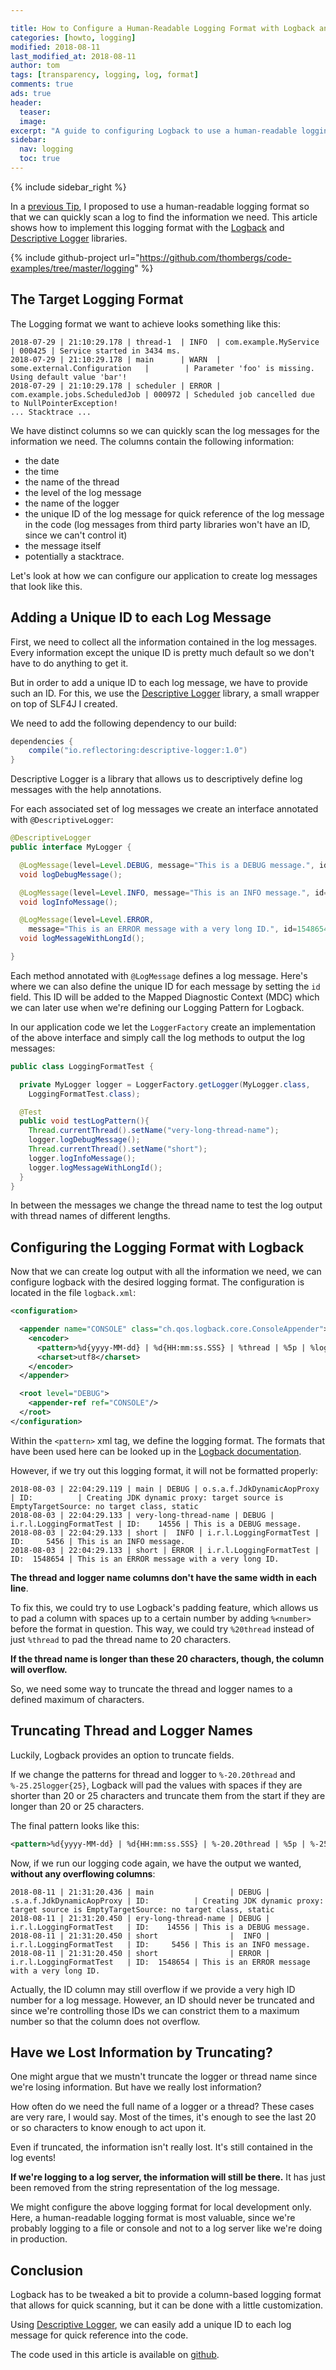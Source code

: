```yaml
---

title: How to Configure a Human-Readable Logging Format with Logback and Descriptive Logger
categories: [howto, logging]
modified: 2018-08-11
last_modified_at: 2018-08-11
author: tom
tags: [transparency, logging, log, format]
comments: true
ads: true
header:
  teaser: 
  image: 
excerpt: "A guide to configuring Logback to use a human-readable logging format."
sidebar:
  nav: logging
  toc: true
---
```


{% include sidebar_right %}

In a [previous Tip](/logging-format), I proposed to use a human-readable logging format
so that we can quickly scan a log to find the information we need. This article
shows how to implement this logging format with the [Logback](https://logback.qos.ch/)
and [Descriptive Logger](https://github.com/thombergs/descriptive-logger) libraries.

{% include github-project url="https://github.com/thombergs/code-examples/tree/master/logging" %}

## The Target Logging Format

The Logging format we want to achieve looks something like this:

```
2018-07-29 | 21:10:29.178 | thread-1  | INFO  | com.example.MyService         | 000425 | Service started in 3434 ms.
2018-07-29 | 21:10:29.178 | main      | WARN  | some.external.Configuration   |        | Parameter 'foo' is missing. Using default value 'bar'!
2018-07-29 | 21:10:29.178 | scheduler | ERROR | com.example.jobs.ScheduledJob | 000972 | Scheduled job cancelled due to NullPointerException! 
... Stacktrace ...
```

We have distinct columns so we can quickly scan the log messages for the information we need.
The columns contain the following information:

* the date
* the time
* the name of the thread
* the level of the log message
* the name of the logger
* the unique ID of the log message for quick reference of the log message in the code 
  (log messages from third party libraries won't have an ID, since we can't control it)
* the message itself
* potentially a stacktrace.

Let's look at how we can configure our application to create log messages that look like this.

## Adding a Unique ID to each Log Message

First, we need to collect all the information contained in the log messages. Every information except the
unique ID is pretty much default so we don't have to do anything to get it. 

But in order to add a unique ID to each log message, we have to provide such an ID. For this, we use the 
[Descriptive Logger](https://github.com/thombergs/descriptive-logger) library, a small wrapper on top
of SLF4J I created.

We need to add the following dependency to our build:

```groovy
dependencies {
    compile("io.reflectoring:descriptive-logger:1.0")
}
```

Descriptive Logger is a library that allows us to descriptively define log messages with the help annotations. 

For each 
associated set of log messages we create an interface annotated with `@DescriptiveLogger`:

```java
@DescriptiveLogger
public interface MyLogger {

  @LogMessage(level=Level.DEBUG, message="This is a DEBUG message.", id=14556)
  void logDebugMessage();

  @LogMessage(level=Level.INFO, message="This is an INFO message.", id=5456)
  void logInfoMessage();

  @LogMessage(level=Level.ERROR, 
    message="This is an ERROR message with a very long ID.", id=1548654)
  void logMessageWithLongId();

}
```

Each method annotated with `@LogMessage` defines a log message. Here's where we can also define the unique ID for each
message by setting the `id` field. This ID will be added to the Mapped Diagnostic Context (MDC) which we can later use 
when we're defining our Logging Pattern for Logback.

In our application code we let the `LoggerFactory` create an implementation of the above interface and simply
call the log methods to output the log messages:  

```java
public class LoggingFormatTest {

  private MyLogger logger = LoggerFactory.getLogger(MyLogger.class, 
    LoggingFormatTest.class);

  @Test
  public void testLogPattern(){
    Thread.currentThread().setName("very-long-thread-name");
    logger.logDebugMessage();
    Thread.currentThread().setName("short");
    logger.logInfoMessage();
    logger.logMessageWithLongId();
  }
}
```

In between the messages we change the thread name to test the log output with thread names of different lengths.

## Configuring the Logging Format with Logback

Now that we can create log output with all the information we need, we can configure logback with the desired logging format. 
The configuration is located in the file `logback.xml`:

```xml
<configuration>

  <appender name="CONSOLE" class="ch.qos.logback.core.ConsoleAppender">
    <encoder>
      <pattern>%d{yyyy-MM-dd} | %d{HH:mm:ss.SSS} | %thread | %5p | %logger{25} | %12(ID: %8mdc{id}) | %m%n</pattern>
      <charset>utf8</charset>
    </encoder>
  </appender>

  <root level="DEBUG">
    <appender-ref ref="CONSOLE"/>
  </root>
</configuration>
```

Within the `<pattern>` xml tag, we define the logging format. The formats that have been used here can be looked up in the 
[Logback documentation](https://logback.qos.ch/manual/layouts.html).

However, if we try out this logging format, it will not be formatted properly:

```
2018-08-03 | 22:04:29.119 | main | DEBUG | o.s.a.f.JdkDynamicAopProxy | ID:          | Creating JDK dynamic proxy: target source is EmptyTargetSource: no target class, static
2018-08-03 | 22:04:29.133 | very-long-thread-name | DEBUG | i.r.l.LoggingFormatTest | ID:    14556 | This is a DEBUG message.
2018-08-03 | 22:04:29.133 | short |  INFO | i.r.l.LoggingFormatTest | ID:     5456 | This is an INFO message.
2018-08-03 | 22:04:29.133 | short | ERROR | i.r.l.LoggingFormatTest | ID:  1548654 | This is an ERROR message with a very long ID.
```

**The thread and logger name columns don't have the same width in each line**. 

To fix this, we could try to use Logback's padding feature, which allows us to pad a column with spaces up to a certain number
by adding `%<number>` before the format in question. This way, we could try `%20thread` instead of just `%thread` to pad the thread name
to 20 characters. 

**If the thread name is longer than these 20 characters, though, the column will overflow.**

So, we need some way to truncate the thread and logger names to a defined maximum of characters.

## Truncating Thread and Logger Names

Luckily, Logback provides an option to truncate fields.

If we change the patterns for thread and logger to `%-20.20thread` and `%-25.25logger{25}`, Logback will
pad the values with spaces if they are shorter than 20 or 25 characters and truncate them from the start
if they are longer than 20 or 25 characters.

The final pattern looks like this:
```xml
<pattern>%d{yyyy-MM-dd} | %d{HH:mm:ss.SSS} | %-20.20thread | %5p | %-25.25logger{25} | %12(ID: %8mdc{id}) | %m%n</pattern>
```

Now, if we run our logging code again, we have the output we wanted, **without any overflowing columns**:

```
2018-08-11 | 21:31:20.436 | main                 | DEBUG | .s.a.f.JdkDynamicAopProxy | ID:          | Creating JDK dynamic proxy: target source is EmptyTargetSource: no target class, static
2018-08-11 | 21:31:20.450 | ery-long-thread-name | DEBUG | i.r.l.LoggingFormatTest   | ID:    14556 | This is a DEBUG message.
2018-08-11 | 21:31:20.450 | short                |  INFO | i.r.l.LoggingFormatTest   | ID:     5456 | This is an INFO message.
2018-08-11 | 21:31:20.450 | short                | ERROR | i.r.l.LoggingFormatTest   | ID:  1548654 | This is an ERROR message with a very long ID.
```

Actually, the ID column may still overflow if we provide a very high ID number for a log message. However, an ID
should never be truncated and since we're controlling those IDs we can constrict them to a maximum number 
so that the column does not overflow.

## Have we Lost Information by Truncating?

One might argue that we mustn't truncate the logger or thread name since we're losing information.
But have we really lost information? 

How often do we need the full name of a logger or a thread? These cases are very rare, I would say. Most
of the times, it's enough to see the last 20 or so characters to know enough to act upon it.

Even if truncated, the information isn't really lost. It's still contained in the log events!

**If we're logging to a log server, the information will still be there.** It has just been removed from the 
string representation of the log message.

We might configure the above logging format for local development only. Here, a human-readable
logging format is most valuable, since we're probably logging to a file or console and not to a log server
like we're doing in production.

## Conclusion

Logback has to be tweaked a bit to provide a column-based logging format that allows for quick scanning,
but it can be done with a little customization. 

Using [Descriptive Logger](https://github.com/thombergs/descriptive-logger), we can easily add a unique
ID to each log message for quick reference into the code. 

The code used in this article is available on [github](https://github.com/thombergs/code-examples/tree/master/logging). 

 
